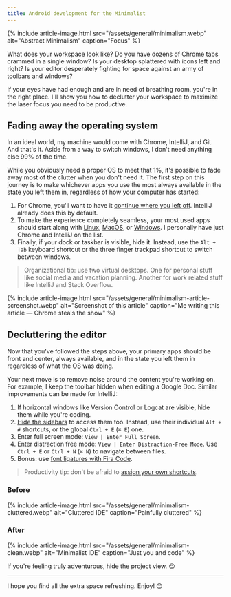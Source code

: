 ```yaml
---
title: Android development for the Minimalist
---
```


{% include article-image.html src="/assets/general/minimalism.webp" alt="Abstract Minimalism" caption="Focus" %}

What does your workspace look like? Do you have dozens of Chrome tabs crammed in a single window? Is
your desktop splattered with icons left and right? Is your editor desperately fighting for space
against an army of toolbars and windows?

If your eyes have had enough and are in need of breathing room, you're in the right place. I'll show
you how to declutter your workspace to maximize the laser focus you need to be productive.

## Fading away the operating system

In an ideal world, my machine would come with Chrome, IntelliJ, and Git. And that's it. Aside from a
way to switch windows, I don't need anything else 99% of the time.

While you obviously need a proper OS to meet that 1%, it's possible to fade away most of the clutter
when you don't need it. The first step on this journey is to make whichever apps you use the most
always available in the state you left them in, regardless of how your computer has started:

1. For Chrome, you'll want to have it
   [continue where you left off](https://support.google.com/chrome/answer/95314). IntelliJ already
   does this by default.
1. To make the experience completely seamless, your most used apps should start along with
   [Linux](https://stackoverflow.com/a/7221787/4548500),
   [MacOS](http://osxdaily.com/2006/11/29/how-to-launch-application-on-system-start-in-mac-os-x/),
   or [Windows](https://support.microsoft.com/en-us/help/4026268/windows-10-change-startup-apps). I
   personally have just Chrome and IntelliJ on the list.
1. Finally, if your dock or taskbar is visible, hide it. Instead, use the `Alt + Tab`
   keyboard shortcut or the three finger trackpad shortcut to switch between windows.

> Organizational tip: use two virtual desktops. One for personal stuff like social media and
vacation planning. Another for work related stuff like IntelliJ and Stack Overflow.

{% include article-image.html src="/assets/general/minimalism-article-screenshot.webp" alt="Screenshot of this article" caption="Me writing this article — Chrome steals the show" %}

## Decluttering the editor

Now that you've followed the steps above, your primary apps should be front and center, always
available, and in the state you left them in regardless of what the OS was doing.

Your next move is to remove noise around the content you're working on. For example, I keep the
toolbar hidden when editing a Google Doc. Similar improvements can be made for IntelliJ:

1. If horizontal windows like Version Control or Logcat are visible, hide them while you're coding.
1. [Hide the sidebars](https://www.jetbrains.com/help/idea/manipulating-the-tool-windows.html#show-all)
   to access them too. Instead, use their individual `Alt + #` shortcuts, or the global `Ctrl + E`
   (`⌘ E`) one.
1. Enter full screen mode: `View | Enter Full Screen`.
1. Enter distraction free mode: `View | Enter Distraction-Free Mode`. Use `Ctrl + E` or `Ctrl + N`
   (`⌘ N`) to navigate between files.
1. Bonus: use
   [font ligatures with Fira Code](https://github.com/tonsky/FiraCode/wiki/Intellij-products-instructions#version-20182).

> Productivity tip: don't be afraid to
[assign your own shortcuts](https://www.jetbrains.com/help/idea/configuring-keyboard-and-mouse-shortcuts.html).

### Before

{% include article-image.html src="/assets/general/minimalism-cluttered.webp" alt="Cluttered IDE" caption="Painfully cluttered" %}

### After

{% include article-image.html src="/assets/general/minimalism-clean.webp" alt="Minimalist IDE" caption="Just you and code" %}

If you're feeling truly adventurous, hide the project view. 😉

<hr/>

I hope you find all the extra space refreshing. Enjoy! 😊
